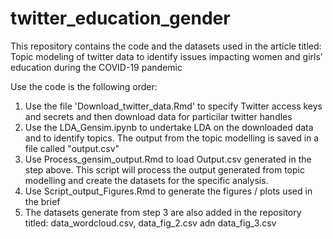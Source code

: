 # twitter_education_gender

This repository contains the code and the datasets used in the article titled: Topic modeling of twitter data to identify issues impacting women and girls’ education during the COVID-19 pandemic

Use the code is the following order:

1. Use the file 'Download_twitter_data.Rmd' to specify Twitter access keys and secrets and then download data for particilar twitter handles
2. Use the LDA_Gensim.ipynb to undertake LDA on the downloaded data and to identify topics. The output from the topic modelling is saved in a file called "output.csv"
3. Use Process_gensim_output.Rmd to load Output.csv generated in the step above. This script will process the output generated from topic modelling and create the datasets for the specific analysis.
4. Use Script_output_Figures.Rmd to generate the figures / plots used in the brief
5. The datasets generate from step 3 are also added in the repository titled: data_wordcloud.csv, data_fig_2.csv adn data_fig_3.csv
